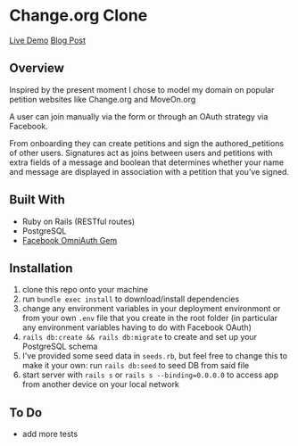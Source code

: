 # Change.org Clone

[Live Demo](https://change-clone-demo.herokuapp.com)
[Blog Post](https://danfoley.dev/ruby-on-rails-change-org/)

## Overview
Inspired by the present moment I chose to model my domain on popular petition websites like Change.org and MoveOn.org

A user can join manually via the form or through an OAuth strategy via Facebook.

From onboarding they can create petitions and sign the authored_petitions of other users. Signatures act as joins between users and petitions with extra fields of a message and boolean that determines whether your name and message are displayed in association with a petition that you’ve signed.

## Built With
- Ruby on Rails (RESTful routes)
- PostgreSQL
- [Facebook OmniAuth Gem](https://github.com/simi/omniauth-facebook)

## Installation

1. clone this repo onto your machine
1. run ```bundle exec install``` to download/install dependencies
1. change any environment variables in your deployment environmont or from your own ```.env``` file that you create in the root folder (in particular any environment variables having to do with Facebook OAuth)
1. ```rails db:create && rails db:migrate``` to create and set up your PostgreSQL schema
1. I've provided some seed data in ```seeds.rb```, but feel free to change this to make it your own: run ```rails db:seed``` to seed DB from said file
1. start server with ```rails s``` or ```rails s --binding=0.0.0.0``` to access app from another device on your local network

## To Do
- add more tests
